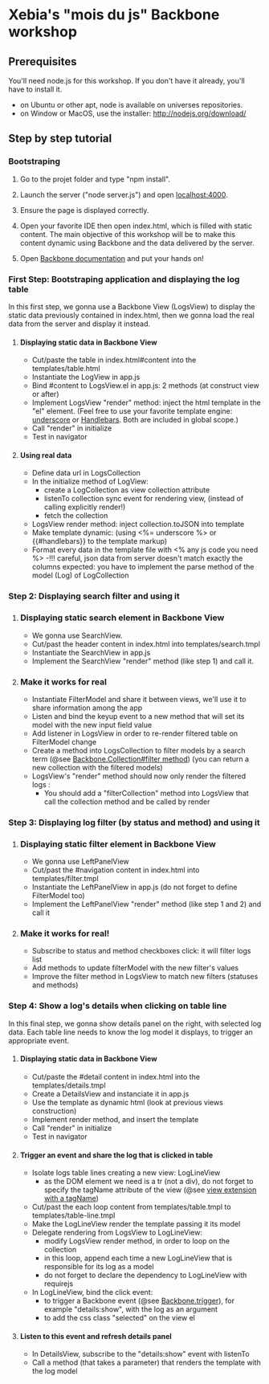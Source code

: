# Xebia's "mois du js" Backbone workshop

## Prerequisites

You'll need node.js for this workshop. If you don't have it already, you'll have to install it.
- on Ubuntu or other apt, node is available on universes repositories.
- on Window or MacOS, use the installer: http://nodejs.org/download/

## Step by step tutorial

### Bootstraping

1. Go to the projet folder and type "npm install".

2. Launch the server ("node server.js") and open [localhost:4000](http://localhost:4000).

3. Ensure the page is displayed correctly.

4. Open your favorite IDE then open index.html, which is filled with static content. The main objective of this workshop will be to make this content dynamic using Backbone and the data delivered by the server.

5. Open [Backbone documentation](http://backbonejs.org/) and put your hands on!


### First Step: Bootstraping application and displaying the log table

In this first step, we gonna use a Backbone View (LogsView) to display the static data previously contained in index.html, then we gonna load the real data from the server and display it instead. 


1. #### Displaying static data in Backbone View
    - Cut/paste the table in index.html#content into the templates/table.html
    - Instantiate the LogView in app.js
    - Bind #content to LogsView.el in app.js: 2 methods (at construct view or after)
    - Implement LogsView "render" method: inject the html template in the "el" element. (Feel free to use your favorite template engine: [underscore](http://underscorejs.org/#template) or [Handlebars](http://handlebarsjs.com/expressions.html). Both are included in global scope.)
    - Call "render" in initialize
    - Test in navigator

2. #### Using real data
    - Define data url in LogsCollection
    - In the initialize method of LogView:
        - create a LogCollection as view collection attribute
        - listenTo collection sync event for rendering view, (instead of calling explicitly render!)
        - fetch the collection
    - LogsView render method: inject collection.toJSON into template
    - Make template dynamic: (using <%= underscore %> or {{#handlebars}} to the template markup)
    - Format every data in the template file with <% any js code you need %>
    -!!! careful, json data from server doesn't match exactly the columns expected: you have to implement the parse method of the model (Log) of LogCollection


### Step 2: Displaying search filter and using it

1. ### Displaying static search element in Backbone View
    - We gonna use SearchView.
    - Cut/past the header content in index.html into templates/search.tmpl
    - Instantiate the SearchView in app.js
    - Implement the SearchView "render" method (like step 1) and call it.

2. ### Make it works for real
    - Instantiate FilterModel and share it between views, we'll use it to share information among the app
    - Listen and bind the keyup event to a new method that will set its model with the new input field value
    - Add listener in LogsView in order to re-render filtered table on FilterModel change
    - Create a method into LogsCollection to filter models by a search term (@see [Backbone.Collection#filter method](http://backbonejs.org/#Collection-Underscore-Methods)) (you can return a new collection with the filtered models)
    - LogsView's "render" method should now only render the filtered logs :
        - You should add a "filterCollection" method into LogsView that call the collection method and be called by render


### Step 3: Displaying log filter (by status and method) and using it

1. ### Displaying static filter element in Backbone View
    - We gonna use LeftPanelView
    - Cut/past the #navigation content in index.html into templates/filter.tmpl
    - Instantiate the LeftPanelView in app.js (do not forget to define FilterModel too)
    - Implement the LeftPanelView "render" method (like step 1 and 2) and call it

2. ### Make it works for real!
    - Subscribe to status and method checkboxes click: it will filter logs list
    - Add methods to update filterModel with the new filter's values
    - Improve the filter method in LogsView to match new filters (statuses and methods)


### Step 4: Show a log's details when clicking on table line

In this final step, we gonna show details panel on the right, with selected log data. Each table line needs to know the log model it displays, to trigger an appropriate event.

1. #### Displaying static data in Backbone View
    - Cut/paste the #detail content in index.html into the templates/details.tmpl
    - Create a DetailsView and instanciate it in app.js
    - Use the template as dynamic html (look at previous views construction)
    - Implement render method, and insert the template
    - Call "render" in initialize
    - Test in navigator

2. #### Trigger an event and share the log that is clicked in table
    - Isolate logs table lines creating a new view: LogLineView
        - as the DOM element we need is a tr (not a div), do not forget to specify the tagName attribute of the view (@see [view extension with a tagName](http://backbonejs.org/#View-extend))
    - Cut/past the each loop content from templates/table.tmpl to templates/table-line.tmpl
    - Make the LogLineView render the template passing it its model
    - Delegate rendering from LogsView to LogLineView:
        - modify LogsView render method, in order to loop on the collection
        - in this loop, append each time a new LogLineView that is responsible for its log as a model
        - do not forget to declare the dependency to LogLineView with requirejs
    - In LogLineView, bind the click event:
        - to trigger a Backbone event (@see [Backbone.trigger](http://backbonejs.org/#Events-trigger)), for example "details:show", with the log as an argument
        - to add the css class "selected" on the view el

3. #### Listen to this event and refresh details panel
    - In DetailsView, subscribe to the "details:show" event with listenTo
    - Call a method (that takes a parameter) that renders the template with the log model